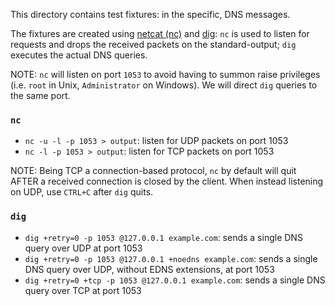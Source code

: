 This directory contains test fixtures: in the specific, DNS messages.

The fixtures are created using [netcat (nc)](http://netcat.sourceforge.net/)
and [dig](https://linux.die.net/man/1/dig): `nc` is used to listen for requests and drops
the received packets on the standard-output; `dig` executes the actual DNS queries.

NOTE: `nc` will listen on port `1053` to avoid having to summon raise privileges 
(i.e. `root` in Unix, `Administrator` on Windows). We will direct `dig` queries to the same port.

### `nc`

* `nc -u -l -p 1053 > output`: listen for UDP packets on port 1053
* `nc -l -p 1053 > output`: listen for TCP packets on port 1053

NOTE: Being TCP a connection-based protocol, `nc` by default will quit AFTER a received
connection is closed by the client. When instead listening on UDP, use `CTRL+C` after `dig`
quits.

### `dig`

* `dig +retry=0 -p 1053 @127.0.0.1 example.com`: sends a single DNS query over UDP at port 1053
* `dig +retry=0 -p 1053 @127.0.0.1 +noedns example.com`: sends a single DNS query over UDP, without EDNS extensions, at port 1053
* `dig +retry=0 +tcp -p 1053 @127.0.0.1 example.com`: sends a single DNS query over TCP at port 1053